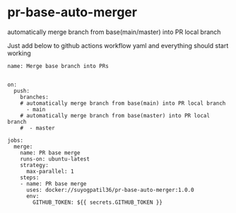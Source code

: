 # pr-base-auto-merger
automatically merge branch from base(main/master) into PR local branch

Just add below to github actions workflow yaml and everything should start working
```
name: Merge base branch into PRs


on:
  push:
    branches:
    # automatically merge branch from base(main) into PR local branch
      - main
    # automatically merge branch from base(master) into PR local branch
    #  - master

jobs:
  merge:
    name: PR base merge
    runs-on: ubuntu-latest
    strategy:
      max-parallel: 1
    steps:
    - name: PR base merge
      uses: docker://suyogpatil36/pr-base-auto-merger:1.0.0
      env:
        GITHUB_TOKEN: ${{ secrets.GITHUB_TOKEN }}
```
